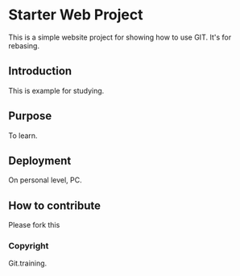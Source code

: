 # Starter Web Project

This is a simple website project for showing how to use GIT. It's for rebasing.

## Introduction

This is example for studying.

## Purpose

To learn.

## Deployment

On personal level, PC.

## How to contribute

Please fork this

### Copyright

Git.training.
